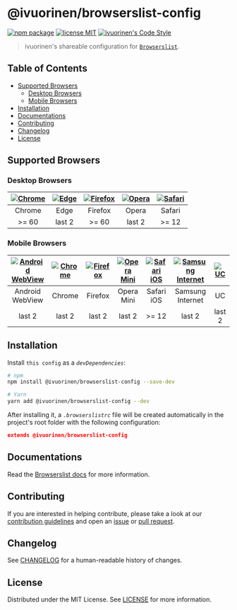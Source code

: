 # @ivuorinen/browserslist-config <!-- omit in toc -->

[![npm package][npm-badge]][npm-link] [![license MIT][license-badge]][license-link] [![ivuorinen's Code Style][style-badge]][style-link]

> ivuorinen's shareable configuration for [`Browserslist`][browserslist-link].

## Table of Contents <!-- omit in toc -->

- [Supported Browsers](#supported-browsers)
  - [Desktop Browsers](#desktop-browsers)
  - [Mobile Browsers](#mobile-browsers)
- [Installation](#installation)
- [Documentations](#documentations)
- [Contributing](#contributing)
- [Changelog](#changelog)
- [License](#license)

## Supported Browsers

### Desktop Browsers

| [![Chrome][chrome-image]][browsers-badges-link] | [![Edge][edge-image]][browsers-badges-link] | [![Firefox][firefox-image]][browsers-badges-link] | [![Opera][opera-image]][browsers-badges-link] | [![Safari][safari-image]][browsers-badges-link] |
| :---------------------------------------------: | :-----------------------------------------: | :-----------------------------------------------: | :-------------------------------------------: | :---------------------------------------------: |
|                     Chrome                      |                    Edge                     |                      Firefox                      |                     Opera                     |                     Safari                      |
|                      >= 60                      |                   last 2                    |                       >= 60                       |                    last 2                     |                      >= 12                      |

### Mobile Browsers

| [![Android WebView][android-webview-image]][browsers-badges-link] | [![Chrome][chrome-image]][browsers-badges-link] | [![Firefox][firefox-image]][browsers-badges-link] | [![Opera Mini][opera-mini-image]][browsers-badges-link] | [![Safari iOS][safari-ios-image]][browsers-badges-link] | [![Samsung Internet][samsung-internet-image]][browsers-badges-link] | [![UC][uc-image]][browsers-badges-link] |
| :---------------------------------------------------------------: | :---------------------------------------------: | :-----------------------------------------------: | :-----------------------------------------------------: | :-----------------------------------------------------: | :-----------------------------------------------------------------: | :-------------------------------------: |
|                          Android WebView                          |                     Chrome                      |                      Firefox                      |                       Opera Mini                        |                       Safari iOS                        |                          Samsung Internet                           |                   UC                    |
|                              last 2                               |                     last 2                      |                      last 2                       |                         last 2                          |                          >= 12                          |                               last 2                                |                 last 2                  |

## Installation

Install `this config` as a _`devDependencies`_:

```sh
# npm
npm install @ivuorinen/browserslist-config --save-dev

# Yarn
yarn add @ivuorinen/browserslist-config --dev
```

After installing it, a _`.browserslistrc`_ file will be created automatically in the project's root folder with the following configuration:

```json
extends @ivuorinen/browserslist-config
```

## Documentations

Read the [Browserslist docs][browserslist-docs-link] for more information.

## Contributing

If you are interested in helping contribute, please take a look at our [contribution guidelines][contributing-link] and open an [issue][issue-link] or [pull request][pull-request-link].

## Changelog

See [CHANGELOG][changelog-link] for a human-readable history of changes.

## License

Distributed under the MIT License. See [LICENSE][license-link] for more information.

[changelog-link]: ./CHANGELOG.md
[browserslist-docs-link]: https://github.com/browserslist/browserslist
[browserslist-link]: https://github.com/browserslist/browserslist
[contributing-link]: https://github.com/ivuorinen/.github/blob/main/CONTRIBUTING.md
[issue-link]: https://github.com/ivuorinen/base-configs/issues
[license-badge]: https://img.shields.io/github/license/ivuorinen/base-configs?style=flat-square&labelColor=292a44&color=663399
[license-link]: ./LICENSE
[npm-badge]: https://img.shields.io/npm/v/@ivuorinen/browserslist-config?style=flat-square&labelColor=292a44&color=663399
[npm-link]: https://www.npmjs.com/package/@ivuorinen/browserslist-config
[pull-request-link]: https://github.com/ivuorinen/base-configs/pulls
[style-badge]: https://img.shields.io/badge/code_style-ivuorinen%E2%80%99s-663399.svg?labelColor=292a44&style=flat-square
[style-link]: https://github.com/ivuorinen/base-configs
[browsers-badges-link]: https://github.com/alrra/browser-logos
[android-webview-image]: https://raw.githubusercontent.com/alrra/browser-logos/main/src/android-webview/android-webview_48x48.png
[chrome-image]: https://raw.githubusercontent.com/alrra/browser-logos/main/src/chrome/chrome_48x48.png
[edge-image]: https://raw.githubusercontent.com/alrra/browser-logos/main/src/edge/edge_48x48.png
[firefox-image]: https://raw.githubusercontent.com/alrra/browser-logos/main/src/firefox/firefox_48x48.png
[opera-image]: https://raw.githubusercontent.com/alrra/browser-logos/main/src/opera/opera_48x48.png
[opera-mini-image]: https://raw.githubusercontent.com/alrra/browser-logos/main/src/opera-mini/opera-mini_48x48.png
[safari-image]: https://raw.githubusercontent.com/alrra/browser-logos/main/src/safari/safari_48x48.png
[safari-ios-image]: https://raw.githubusercontent.com/alrra/browser-logos/main/src/safari-ios/safari-ios_48x48.png
[samsung-internet-image]: https://raw.githubusercontent.com/alrra/browser-logos/main/src/samsung-internet/samsung-internet_48x48.png
[uc-image]: https://raw.githubusercontent.com/alrra/browser-logos/main/src/uc/uc_48x48.png

